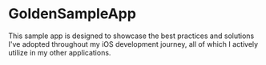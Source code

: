 # GoldenSampleApp

This sample app is designed to showcase the best practices and solutions I've adopted throughout my iOS development journey, all of which I actively utilize in my other applications.
